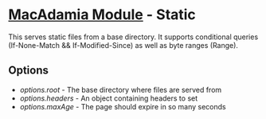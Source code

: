 # [MacAdamia Module](/modules) - Static

This serves static files from a base directory. It supports conditional queries (If-None-Match && If-Modified-Since) as well as byte ranges (Range).

## Options

 * *options.root* - The base directory where files are served from
 * *options.headers* - An object containing headers to set
 * *options.maxAge* - The page should expire in so many seconds

